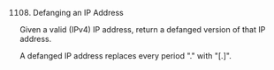 1108. Defanging an IP Address

Given a valid (IPv4) IP address, return a defanged version of that IP address.

A defanged IP address replaces every period "." with "[.]".